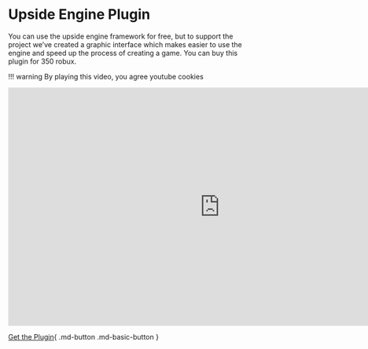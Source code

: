 # Upside Engine Plugin

You can use the upside engine framework for free, but to support the project we’ve created a graphic interface which makes easier to use the engine and speed up the process of creating a game. You can buy this plugin for 350 robux.

!!! warning
    By playing this video, you agree youtube cookies
    
<iframe width="860" height="485" src="https://www.youtube-nocookie.com/embed/X-Y_z6jmwho" title="YouTube video player" frameborder="0" allow="accelerometer; autoplay; clipboard-write; encrypted-media; gyroscope; picture-in-picture; web-share" allowfullscreen></iframe>

[Get the Plugin](https://create.roblox.com/marketplace/asset/11645918543/Upside-Engine-GUI){ .md-button .md-basic-button }